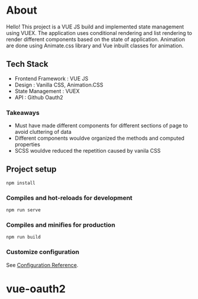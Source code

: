 # About


Hello! This project is a VUE JS build and implemented state management using VUEX. 
The application uses conditional rendering and list rendering to render different components based on the state
of application. Animation are done using Animate.css library and Vue inbuilt classes for animation.


## Tech Stack

- Frontend Framework : VUE JS
- Design : Vanilla CSS, Animation.CSS
- State Management : VUEX
- API : Github Oauth2

### Takeaways

- Must have made different components for different sections of page to avoid cluttering of data
- Different components wouldve organized the methods and computed properties
- SCSS wouldve reduced the repetition caused by vanila CSS

## Project setup
```
npm install
```

### Compiles and hot-reloads for development
```
npm run serve
```

### Compiles and minifies for production
```
npm run build
```

### Customize configuration
See [Configuration Reference](https://cli.vuejs.org/config/).
# vue-oauth2
